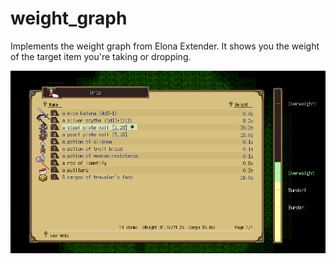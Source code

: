# weight_graph

Implements the weight graph from Elona Extender. It shows you the weight of the target item you're taking or dropping.

![Weight graph](./static/weight_graph.png)
